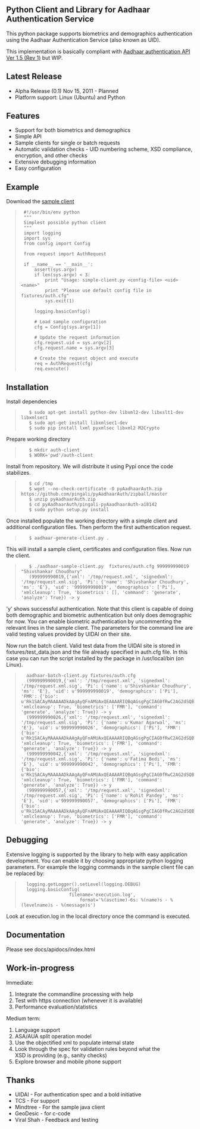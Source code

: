 Python Client and Library for Aadhaar Authentication Service
------------------------------------------------------------

This python package supports biometrics and demographics
authentication using the Aadhaar Authentication Service (also known as
UID).

This implementation is basically compliant with
[Aadhaar authentication API Ver 1.5 (Rev 1)][spec] but WIP. 

[spec]: http://uidai.gov.in/images/FrontPageUpdates/aadhaar_authentication_api_1_5_rev1_1.pdf

Latest Release
--------------

  * Alpha Release (0.1) Nov 15, 2011 - Planned 
  * Platform support: Linux (Ubuntu) and Python 

Features
--------

  * Support for both biometrics and demographics
  * Simple API 
  * Sample clients for single or batch requests 
  * Automatic validation checks - UID numbering scheme, XSD compliance,
    encryption, and other checks    
  * Extensive debugging information 
  * Easy configuration 

Example
-------

Download the [sample client][dl] 

[dl]: https://github.com/pingali/pyAadhaarAuth/blob/master/AadhaarAuth/simple-client.py

>         
>         
>      #!/usr/bin/env python     
>      """     
>      Simplest possible python client      
>      """      
>      import logging    
>      import sys    
>      from config import Config    
>      
>      from request import AuthRequest
>      
>      if __name__ == '__main__':   
>          assert(sys.argv)   
>          if len(sys.argv) < 3:   
>              print "Usage: simple-client.py <config-file> <uid> <name>"   
>              print "Please use default config file in fixtures/auth.cfg"    
>              sys.exit(1)    
>      
>          logging.basicConfig()   
>          
>          # Load sample configuration    
>          cfg = Config(sys.argv[1])   
>             
>          # Update the request information    
>          cfg.request.uid = sys.argv[2]   
>          cfg.request.name = sys.argv[3]   
>      
>          # Create the request object and execute   
>          req = AuthRequest(cfg)   
>          req.execute()   
>     


Installation
------------

Install dependencies    

>         
>        $ sudo apt-get install python-dev libxml2-dev libxslt1-dev libxmlsec1    
>        $ sudo apt-get install libxmlsec1-dev    
>        $ sudo pip install lxml pyxmlsec libxml2 M2Crypto    

Prepare working directory 

>         
>        $ mkdir auth-client   
>        $ WORK='pwd'/auth-client   

Install from repository. We will distribute it using Pypi once the
code stabilizes.

>         
>        $ cd /tmp   
>        $ wget --no-check-certificate -O pyAadhaarAuth.zip https://github.com/pingali/pyAadhaarAuth/zipball/master   
>        $ unzip pyAadhaarAuth.zip    
>        $ cd pyAadhaarAuth/pingali-pyAaadhaarAuth-a18142   
>        $ sudo python setup.py install    

Once installed populate the working directory with a simple client and
additional configuration files. Then perform the first authentication
request. 

>         
>        $ aadhaar-generate-client.py .      

This will install a sample client, certificates and configuration files. Now run the client. 

>        
>        $ ./aadhaar-sample-client.py  fixtures/auth.cfg 999999990019 "Shivshankar Choudhury"     
>        (999999990019,{'xml': '/tmp/request.xml', 'signedxml': '/tmp/request.xml.sig', 'Pi': {'name': 'Shivshankar Choudhury', 'ms': 'E'}, 'uid': '999999990019', 'demographics': ['Pi'], 'xmlcleanup': True, 'biometrics': [], 'command': 'generate', 'analyze': True}) -> y

'y' shows successful authentication. Note that this client is capable
of doing both demographic and biometric authentication but only does
demographic for now. You can enable biometric authentication by
uncommenting the relevant lines in the sample client. The parameters for the command line are valid testing values provided by UIDAI on their site.

Now run the batch client. Valid test data from the UIDAI site is
stored in fixtures/test_data.json and the file already specified in
auth.cfg file. In this case you can run the script installed by the
package in /usr/local/bin (on Linux).

>          
>       aadhaar-batch-client.py fixtures/auth.cfg 
>       (999999990019,{'xml': '/tmp/request.xml', 'signedxml': '/tmp/request.xml.sig', 'Pi': {'name': u'Shivshankar Choudhury', 'ms': 'E'}, 'uid': u'999999990019', 'demographics': ['Pi'], 'FMR': {'bio': u'Rk1SACAyMAAAAADkAAgAyQFnAMUAxQEAAAARIQBqAGsgPgCIAG0fRwC2AG2dSQBVAIUjPABuALShMgCxAL0jMAByAM6lPgCmAN2kQQBwAN8qNAB1AN8mPADJAOcgOQA8AOorNABoAOomOQC+AO2fMQDFAPqlSgCvAP8lRQB8AQuhPABwAQ4fMgB7ASqcRADAAS4iNwCkATMeMwCFATYeNwBLATYwMQBWATcoMQCkATecMQBEATwyMgBJAUciQQCkAU8cNQB9AVQWNgCEAVUVRACoAVgYOgBBAV69NgCsAWeYNwAA'}, 'xmlcleanup': True, 'biometrics': ['FMR'], 'command': 'generate', 'analyze': True}) -> y
>       (999999990026,{'xml': '/tmp/request.xml', 'signedxml': '/tmp/request.xml.sig', 'Pi': {'name': u'Kumar Agarwal', 'ms': 'E'}, 'uid': u'999999990026', 'demographics': ['Pi'], 'FMR': {'bio': u'Rk1SACAyMAAAAADkAAgAyQFnAMUAxQEAAAARIQBqAGsgPgCIAG0fRwC2AG2dSQBVAIUjPABuALShMgCxAL0jMAByAM6lPgCmAN2kQQBwAN8qNAB1AN8mPADJAOcgOQA8AOorNABoAOomOQC+AO2fMQDFAPqlSgCvAP8lRQB8AQuhPABwAQ4fMgB7ASqcRADAAS4iNwCkATMeMwCFATYeNwBLATYwMQBWATcoMQCkATecMQBEATwyMgBJAUciQQCkAU8cNQB9AVQWNgCEAVUVRACoAVgYOgBBAV69NgCsAWeYNwAA'}, 'xmlcleanup': True, 'biometrics': ['FMR'], 'command': 'generate', 'analyze': True}) -> y
>       (999999990042,{'xml': '/tmp/request.xml', 'signedxml': '/tmp/request.xml.sig', 'Pi': {'name': u'Fatima Bedi', 'ms': 'E'}, 'uid': u'999999990042', 'demographics': ['Pi'], 'FMR': {'bio': u'Rk1SACAyMAAAAADkAAgAyQFnAMUAxQEAAAARIQBqAGsgPgCIAG0fRwC2AG2dSQBVAIUjPABuALShMgCxAL0jMAByAM6lPgCmAN2kQQBwAN8qNAB1AN8mPADJAOcgOQA8AOorNABoAOomOQC+AO2fMQDFAPqlSgCvAP8lRQB8AQuhPABwAQ4fMgB7ASqcRADAAS4iNwCkATMeMwCFATYeNwBLATYwMQBWATcoMQCkATecMQBEATwyMgBJAUciQQCkAU8cNQB9AVQWNgCEAVUVRACoAVgYOgBBAV69NgCsAWeYNwAA'}, 'xmlcleanup': True, 'biometrics': ['FMR'], 'command': 'generate', 'analyze': True}) -> y
>       (999999990057,{'xml': '/tmp/request.xml', 'signedxml': '/tmp/request.xml.sig', 'Pi': {'name': u'Rohit Pandey', 'ms': 'E'}, 'uid': u'999999990057', 'demographics': ['Pi'], 'FMR': {'bio': u'Rk1SACAyMAAAAADkAAgAyQFnAMUAxQEAAAARIQBqAGsgPgCIAG0fRwC2AG2dSQBVAIUjPABuALShMgCxAL0jMAByAM6lPgCmAN2kQQBwAN8qNAB1AN8mPADJAOcgOQA8AOorNABoAOomOQC+AO2fMQDFAPqlSgCvAP8lRQB8AQuhPABwAQ4fMgB7ASqcRADAAS4iNwCkATMeMwCFATYeNwBLATYwMQBWATcoMQCkATecMQBEATwyMgBJAUciQQCkAU8cNQB9AVQWNgCEAVUVRACoAVgYOgBBAV69NgCsAWeYNwAA'}, 'xmlcleanup': True, 'biometrics': ['FMR'], 'command': 'generate', 'analyze': True}) -> y

Debugging
---------

Extensive logging is supported by the library to help with easy application development. You can enable it by choosing appropriate python logging parameters. For example the logging commands in the sample client file can be replaced by: 

>        
>       logging.getLogger().setLevel(logging.DEBUG) 
>       logging.basicConfig(
> 	                    filename='execution.log', 
>                           format='%(asctime)-6s: %(name)s - %(levelname)s - %(message)s')
>    

Look at execution.log in the local directory once the command is executed. 

Documentation
-------------

Please see docs/apidocs/index.html

Work-in-progress    
----------------

  Immediate: 
  1. Integrate the commandline processing with help 
  2. Test with https connection (whenever it is available) 
  3. Performance evaluation/statistics    

  Medium term:  
  1. Language support 
  2. ASA/AUA split operation model 
  3. Use the objectified xml to populate internal state    
  4. Look through the spec for validation rules beyond what the    
     XSD is providing (e.g., sanity checks)    
  5. Explore browser and mobile phone support 

Thanks 
------   

  * UIDAI      - For authentication spec and a bold initiative
  * TCS        - For support    
  * Mindtree   - For the sample java client    
  * GeoDesic   - for c-code    
  * Viral Shah - Feedback and testing    
